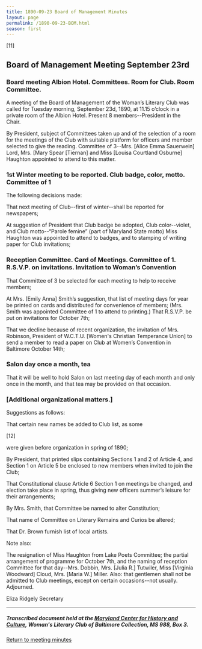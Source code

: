 ```yaml
---
title: 1890-09-23 Board of Management Minutes
layout: page
permalink: /1890-09-23-BOM.html
season: first
---
```


<style>
    #maincontent{
        font-size:1.4em;
    }
</style>

[11]

## Board of Management Meeting September 23rd

### Board meeting Albion Hotel. Committees. Room for Club. Room Committee.

A meeting of the Board of Management of the Woman’s Literary Club was called for Tuesday morning, September 23d, 1890, at 11.15 o’clock in a private room of the Albion Hotel. Present 8 members--President in the Chair.

By President, subject of Committees taken up and of the selection of a room for the meetings of the Club with suitable platform for officers and member selected to give the reading. Committee of 3--Mrs. [Alice Emma Sauerwein] Lord, Mrs. [Mary Spear [Tiernan] and Miss [Louisa Courtland Osburne] Haughton appointed to attend to this matter.

### 1st Winter meeting to be reported. Club badge, color, motto. Committee of 1

The following decisions made:

That next meeting of Club--first of winter--shall be reported for newspapers;

At suggestion of President that Club badge be adopted, Club color--violet, and Club motto--“Parole femine” (part of Maryland State motto) Miss Haughton was appointed to attend to badges, and to stamping of writing paper for Club invitations;

### Reception Committee. Card of Meetings. Committee of 1. R.S.V.P. on invitations. Invitation to Woman’s Convention

That Committee of 3 be selected for each meeting to help to receive members;

At Mrs. [Emily Anna] Smith’s suggestion, that list of meeting days for year be printed on cards and distributed for convenience of members; (Mrs. Smith was appointed Committee of 1 to attend to printing.) That R.S.V.P. be put on invitations for October 7th;

That we decline because of recent organization, the invitation of Mrs. Robinson, President of W.C.T.U. [Women's Christian Temperance Union] to send a member to read a paper on Club at Women’s Convention in Baltimore October 14th;

### Salon day once a month, tea

That it will be well to hold Salon on last meeting day of each month and only once in the month, and that tea may be provided on that occasion.

### [Additional organizational matters.]

Suggestions as follows:

That certain new names be added to Club list, as some

[12]

were given before organization in spring of 1890;

By President, that printed slips containing Sections 1 and 2 of Article 4, and Section 1 on Article 5 be enclosed to new members when invited to join the Club;

That Constitutional clause Article 6 Section 1 on meetings be changed, and election take place in spring, thus giving new officers summer’s leisure for their arrangements;

By Mrs. Smith, that Committee be named to alter Constitution;

That name of Committee on Literary Remains and Curios be altered;

That Dr. Brown furnish list of local artists.

Note also:

The resignation of Miss Haughton from Lake Poets Committee; the partial arrangement of programme for October 7th, and the naming of reception Committee for that day--Mrs. Dobbin, Mrs. [Julia R.] Tutwiler, Miss [Virginia Woodward] Cloud, Mrs. [Maria W.] Miller. Also: that gentlemen shall not be admitted to Club meetings, except on certain occasions--not usually. Adjourned.

Eliza Ridgely
Secretary          

<hr>

##### Transcribed document held at the [Maryland Center for History and Culture](http://mdhs.org/), Woman's Literary Club of Baltimore Collection, MS 988, Box 3. 

[Return to meeting minutes](https://wlcb.github.io/archive/search/index.html?q=%2Bseason%3Afirst)